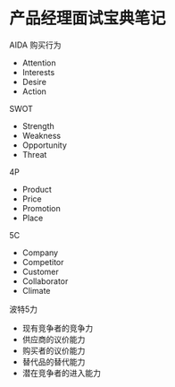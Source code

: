 ---
---
# 产品经理面试宝典笔记

AIDA 购买行为

- Attention
- Interests
- Desire
- Action



SWOT

- Strength
- Weakness
- Opportunity
- Threat



4P

- Product
- Price
- Promotion
- Place



5C

- Company
- Competitor
- Customer
- Collaborator
- Climate



波特5力

- 现有竞争者的竞争力
- 供应商的议价能力
- 购买者的议价能力
- 替代品的替代能力
- 潜在竞争者的进入能力